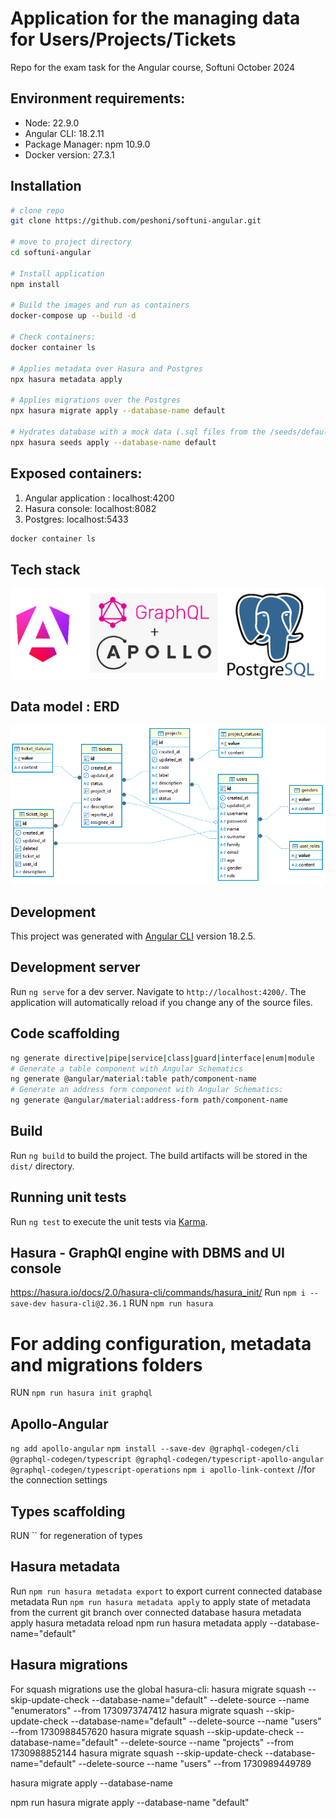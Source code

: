 # Application for the managing data for Users/Projects/Tickets

Repo for the exam task for the Angular course, Softuni October 2024

## Environment requirements:

- Node: 22.9.0
- Angular CLI: 18.2.11
- Package Manager: npm 10.9.0
- Docker version: 27.3.1

## Installation

```bash
# clone repo
git clone https://github.com/peshoni/softuni-angular.git

# move to project directory
cd softuni-angular

# Install application
npm install

# Build the images and run as containers
docker-compose up --build -d

# Check containers:
docker container ls

# Applies metadata over Hasura and Postgres
npx hasura metadata apply

# Applies migrations over the Postgres
npx hasura migrate apply --database-name default

# Hydrates database with a mock data (.sql files from the /seeds/default/ folder)
npx hasura seeds apply --database-name default
``` 

## Exposed containers:  

1. Angular application : localhost:4200
2. Hasura console:       localhost:8082
3. Postgres:             localhost:5433 
```bash
docker container ls
```

## Tech stack
![alt text](readme-images/stack.bmp)

## Data model : ERD
![alt text](readme-images/image.png)

## Development
This project was generated with [Angular CLI](https://github.com/angular/angular-cli) version 18.2.5.

## Development server
Run `ng serve` for a dev server. Navigate to `http://localhost:4200/`. The application will automatically reload if you change any of the source files.

## Code scaffolding
```bash
ng generate directive|pipe|service|class|guard|interface|enum|module
# Generate a table component with Angular Schematics
ng generate @angular/material:table path/component-name
# Generate an address form component with Angular Schematics:
ng generate @angular/material:address-form path/component-name
```

## Build

Run `ng build` to build the project. The build artifacts will be stored in the `dist/` directory.

## Running unit tests

Run `ng test` to execute the unit tests via [Karma](https://karma-runner.github.io).


## Hasura - GraphQl engine with DBMS and UI console
https://hasura.io/docs/2.0/hasura-cli/commands/hasura_init/
Run `npm i --save-dev hasura-cli@2.36.1`
RUN `npm run hasura`
# For adding configuration, metadata and migrations folders
RUN `npm run hasura init graphql`

## Apollo-Angular
`ng add apollo-angular`
`npm install --save-dev @graphql-codegen/cli @graphql-codegen/typescript @graphql-codegen/typescript-apollo-angular @graphql-codegen/typescript-operations`
`npm i apollo-link-context` //for the connection settings

## Types scaffolding
RUN `` for regeneration of types

## Hasura metadata
Run `npm run hasura metadata export` to export current connected database metadata
Run `npm run hasura metadata apply` to apply state of metadata from the current git branch over connected database 
hasura metadata apply
hasura metadata reload
npm run hasura metadata apply  --database-name="default"

## Hasura migrations
For squash migrations use the global hasura-cli: 
hasura migrate squash --skip-update-check --database-name="default" --delete-source --name "enumerators" --from 1730973747412
hasura migrate squash --skip-update-check --database-name="default" --delete-source --name "users" --from 1730988457620
hasura migrate squash --skip-update-check --database-name="default" --delete-source --name "projects" --from 1730988852144
hasura migrate squash --skip-update-check --database-name="default" --delete-source --name "users" --from 1730989449789

hasura migrate apply --database-name <database-name>

npm run hasura migrate apply     --database-name "default"
